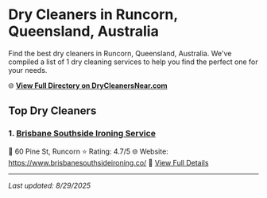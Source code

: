 # Dry Cleaners in Runcorn, Queensland, Australia

Find the best dry cleaners in Runcorn, Queensland, Australia. We've compiled a list of 1 dry cleaning services to help you find the perfect one for your needs.

🌐 **[View Full Directory on DryCleanersNear.com](https://drycleanersnear.com/city/Australia/Queensland/Runcorn)**

## Top Dry Cleaners

### 1. [Brisbane Southside Ironing Service](https://drycleanersnear.com/dryCleaner/68aa737a39cc7c0899005b5d/brisbane-southside-ironing-service)
📍 60 Pine St, Runcorn
⭐ Rating: 4.7/5
🌐 Website: https://www.brisbanesouthsideironing.co/
🔗 [View Full Details](https://drycleanersnear.com/dryCleaner/68aa737a39cc7c0899005b5d/brisbane-southside-ironing-service)


---

*Last updated: 8/29/2025*

